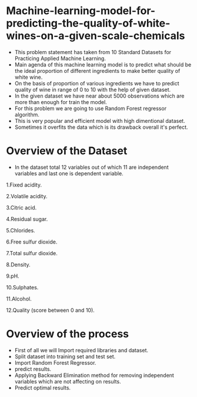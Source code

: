# Machine-learning-model-for-predicting-the-quality-of-white-wines-on-a-given-scale-chemicals

- This problem statement has taken from 10 Standard Datasets for Practicing Applied Machine Learning.
- Main agenda of this machine learning model is to predict what should be the ideal proportion of different ingredients to make better quality of white wine.
- On the basis of proportion of various ingredients we have to predict quality of wine in range of 0 to 10 with the help of given dataset.
- In the given dataset we have near about 5000 observations which are more than enough for train the model.
- For this problem we are going to use Random Forest regressor algorithm.
- This is very popular and efficient model with high dimentional dataset.
- Sometimes it overfits the data which is its drawback overall it's perfect.

# Overview of the Dataset 

- In the dataset total 12 variables out of which 11 are independent variables and last one is dependent variable.

1.Fixed acidity.

2.Volatile acidity.

3.Citric acid.

4.Residual sugar.

5.Chlorides.

6.Free sulfur dioxide.

7.Total sulfur dioxide.

8.Density.

9.pH.

10.Sulphates.

11.Alcohol.

12.Quality (score between 0 and 10).

# Overview of the process

- First of all we will Import required libraries and dataset.
- Split dataset into training set and test set.
- Import Random Forest Regressor.
- predict results.
- Applying Backward Elimination method for removing independent variables which are not affecting on results.
- Predict optimal results.


